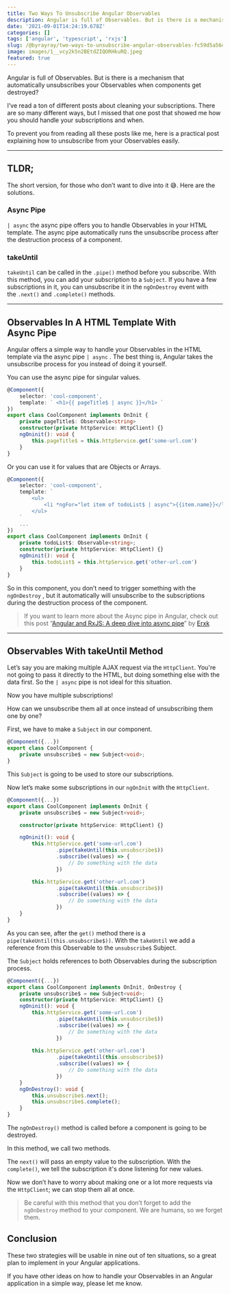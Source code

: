 ```yaml
---
title: Two Ways To Unsubscribe Angular Observables
description: Angular is full of Observables. But is there is a mechanism that automatically unsubscribes your Observables when components get destroyed? Yes there is! You can use the async pipe or the takeUnitl method.
date: '2021-09-01T14:24:19.678Z'
categories: []
tags: ['angular', 'typescript', 'rxjs']
slug: /@byrayray/two-ways-to-unsubscribe-angular-observables-fc59d5a56dae
image: images/1__vcy2k5n2BEtdZIQORHkuRQ.jpeg
featured: true
---
```


Angular is full of Observables. But is there is a mechanism that automatically unsubscribes your Observables when components get destroyed?

I’ve read a ton of different posts about cleaning your subscriptions. There are so many different ways, but I missed that one post that showed me how you should handle your subscriptions and when.

To prevent you from reading all these posts like me, here is a practical post explaining how to unsubscribe from your Observables easily.

---

## TLDR;

The short version, for those who don’t want to dive into it 😅. Here are the solutions.

### Async Pipe

`| async` the async pipe offers you to handle Observables in your HTML template. The async pipe automatically runs the unsubscribe process after the destruction process of a component.

### takeUntil

`takeUntil` can be called in the `.pipe()` method before you subscribe. With this method, you can add your subscription to a `Subject`. If you have a few subscriptions in it, you can unsubscribe it in the `ngOnDestroy` event with the `.next()` and `.complete()` methods.

---

## Observables In A HTML Template With Async Pipe

Angular offers a simple way to handle your Observables in the HTML template via the async pipe `| async` . The best thing is, Angular takes the unsubscribe process for you instead of doing it yourself.

You can use the async pipe for singular values.

```ts [async-pipe.component.ts]
@Component({
	selector: 'cool-component',
	template: ` <h1>{{ pageTitle$ | async }}</h1> `
})
export class CoolComponent implements OnInit {
	private pageTitle$: Observable<string>
	constructor(private httpService: HttpClient) {}
	ngOninit(): void {
		this.pageTitle$ = this.httpService.get('some-url.com')
	}
}
```

Or you can use it for values that are Objects or Arrays.

```ts [async-pipe.component.ts]
@Component({
    selector: 'cool-component',
    template: `
        <ul>
            <li *ngFor="let item of todoList$ | async">{{item.name}}</li>
        </ul>
    `
    ...
})
export class CoolComponent implements OnInit {
    private todoList$: Observable<string>;
    constructor(private httpService: HttpClient) {}
    ngOninit(): void {
        this.todoList$ = this.httpService.get('other-url.com')
    }
}
```

So in this component, you don’t need to trigger something with the `ngOnDestroy` , but it automatically will unsubscribe to the subscriptions during the destruction process of the component.

> If you want to learn more about the Async pipe in Angular, check out this post “[Angular and RxJS: A deep dive into async pipe](/blog/when-to-use-rxjs-subject-behavioursubject-replaysubject-asyncsubject-or-void-subject-in-angular-c2e9db61b4a0)” by [Erxk](https://erxk.medium.com/)

---

## Observables With takeUntil Method

Let’s say you are making multiple AJAX request via the `HttpClient`. You're not going to pass it directly to the HTML, but doing something else with the data first. So the `| async` pipe is not ideal for this situation.

Now you have multiple subscriptions!

How can we unsubscribe them all at once instead of unsubscribing them one by one?

First, we have to make a `Subject` in our component.

```ts [subject.component.ts]
@Component({...})
export class CoolComponent {
    private unsubscribe$ = new Subject<void>;
}
```

This `Subject` is going to be used to store our subscriptions.

Now let’s make some subscriptions in our `ngOnInit` with the `HttpClient`.

```ts [subject-httpclient.component.ts]
@Component({...})
export class CoolComponent implements OnInit {
    private unsubscribe$ = new Subject<void>;

    constructor(private httpService: HttpClient) {}

    ngOninit(): void {
        this.httpService.get('some-url.com')
                .pipe(takeUntil(this.unsubscribe$))
                .subscribe((values) => {
                    // Do something with the data
                })

        this.httpService.get('other-url.com')
                .pipe(takeUntil(this.unsubscribe$))
                .subscribe((values) => {
                    // Do something with the data
                })
    }
}
```

As you can see, after the `get()` method there is a `pipe(takeUntil(this.unsubscribe$))`. With the `takeUntil` we add a reference from this Observable to the `unsubscribe$` Subject.

The `Subject` holds references to both Observables during the subscription process.

```ts [subject-httpclient.component.ts]
@Component({...})
export class CoolComponent implements OnInit, OnDestroy {
    private unsubscribe$ = new Subject<void>;
    constructor(private httpService: HttpClient) {}
    ngOninit(): void {
        this.httpService.get('some-url.com')
                .pipe(takeUntil(this.unsubscribe$))
                .subscribe((values) => {
                    // Do something with the data
                })
        
        this.httpService.get('other-url.com')
                .pipe(takeUntil(this.unsubscribe$))
                .subscribe((values) => {
                    // Do something with the data
                })
    }
    ngOnDestroy(): void {
        this.unsubscribe$.next();
        this.unsubscribe$.complete();
    }
}
```

The `ngOnDestroy()` method is called before a component is going to be destroyed.

In this method, we call two methods.

The `next()` will pass an empty value to the subscription. With the `complete()`, we tell the subscription it's done listening for new values.

Now we don’t have to worry about making one or a lot more requests via the `HttpClient`; we can stop them all at once.

> Be careful with this method that you don’t forget to add the `ngOnDestroy` method to your component. We are humans, so we forget them.

## Conclusion

These two strategies will be usable in nine out of ten situations, so a great plan to implement in your Angular applications.

If you have other ideas on how to handle your Observables in an Angular application in a simple way, please let me know.
